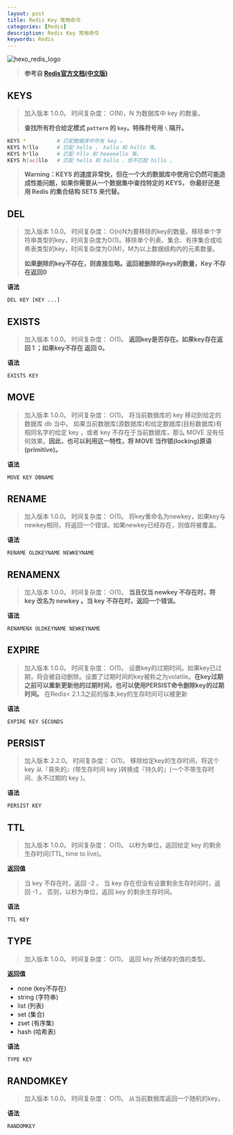 ```yaml
---
layout: post
title: Redis Key 常用命令
categories: [Redis]
description: Redis Key 常用命令
keywords: Redis
---
```


![hexo_redis_logo](http://cdn.mritd.me/markdown/hexo_redis_logo1.jpg)

> **参考自 [Redis官方文档(中文版)](http://www.redis.cn/commands.html)**

## KEYS

> 加入版本 1.0.0。
> 时间复杂度： O(N)，N 为数据库中 key 的数量。
>
> **查找所有符合给定模式 `pattern` 的 `key`。特殊符号用 `\` 隔开。**

<!--more-->

``` sh
KEYS *          # 匹配数据库中所有 key 。
KEYS h?llo      # 匹配 hello ， hallo 和 hxllo 等。
KEYS h*llo      # 匹配 hllo 和 heeeeello 等。
KEYS h[ae]llo   # 匹配 hello 和 hallo ，但不匹配 hillo 。
```

> **Warning：KEYS 的速度非常快，但在一个大的数据库中使用它仍然可能造成性能问题，如果你需要从一个数据集中查找特定的 KEYS， 你最好还是用 Redis 的集合结构 SETS 来代替。**

## DEL

> 加入版本 1.0.0。
> 时间复杂度： O(n)N为要移除的key的数量。移除单个字符串类型的key，时间复杂度为O(1)。移除单个列表、集合、有序集合或哈希表类型的key，时间复杂度为O(M)，M为以上数据结构内的元素数量。
>
> **如果删除的key不存在，则直接忽略。返回被删除的keys的数量，Key 不存在返回0**

**语法**

``` sh
DEL KEY [KEY ...]
```

## EXISTS

> 加入版本 1.0.0。
> 时间复杂度： O(1)。
> **返回key是否存在。如果key存在返回 1 ；如果key不存在 返回 0。**

**语法**

``` sh
EXISTS KEY
```

## MOVE

> 加入版本 1.0.0。
> 时间复杂度： O(1)。
> 将当前数据库的 key 移动到给定的数据库 db 当中。
> 如果当前数据库(源数据库)和给定数据库(目标数据库)有相同名字的给定 key ，或者 key 不存在于当前数据库，那么 MOVE 没有任何效果。**因此，也可以利用这一特性，将 MOVE 当作锁(locking)原语(primitive)。**

**语法**

``` sh
MOVE KEY DBNAME
```

## RENAME

> 加入版本 1.0.0。
> 时间复杂度： O(1)。
> 将key重命名为newkey，如果key与newkey相同，将返回一个错误。如果newkey已经存在，则值将被覆盖。

**语法**

``` sh
RENAME OLDKEYNAME NEWKEYNAME
```

## RENAMENX

> 加入版本 1.0.0。
> 时间复杂度： O(1)。
> **当且仅当 newkey 不存在时，将 key 改名为 newkey 。当 key 不存在时，返回一个错误。**

**语法**

``` sh
RENAMENX OLDKEYNAME NEWKEYNAME
```

## EXPIRE

> 加入版本 1.0.0。
> 时间复杂度： O(1)。
> 设置key的过期时间。如果key已过期，将会被自动删除。设置了过期时间的key被称之为volatile。**在key过期之前可以重新更新他的过期时间，也可以使用PERSIST命令删除key的过期时间。**
> 在Redis< 2.1.3之前的版本,key的生存时间可以被更新

**语法**

``` sh
EXPIRE KEY SECONDS
```

## PERSIST

> 加入版本 2.2.0。
> 时间复杂度： O(1)。
> 移除给定key的生存时间，将这个 key 从『易失的』(带生存时间 key )转换成『持久的』(一个不带生存时间、永不过期的 key )。

**语法**

``` sh
PERSIST KEY
```

## TTL

> 加入版本 1.0.0。
> 时间复杂度： O(1)。
> 以秒为单位，返回给定 key 的剩余生存时间(TTL, time to live)。

**返回值**

> 当 key 不存在时，返回 -2 。
> 当 key 存在但没有设置剩余生存时间时，返回 -1 。
> 否则，以秒为单位，返回 key 的剩余生存时间。

**语法**

``` sh
TTL KEY
```

## TYPE

> 加入版本 1.0.0。
> 时间复杂度： O(1)。
> 返回 key 所储存的值的类型。

**返回值**

- none (key不存在)
- string (字符串)
- list (列表)
- set (集合)
- zset (有序集)
- hash (哈希表)

**语法**

``` sh
TYPE KEY
```

## RANDOMKEY

> 加入版本 1.0.0。
> 时间复杂度： O(1)。
> 从当前数据库返回一个随机的key。

**语法**

``` sh
RANDOMKEY
```
